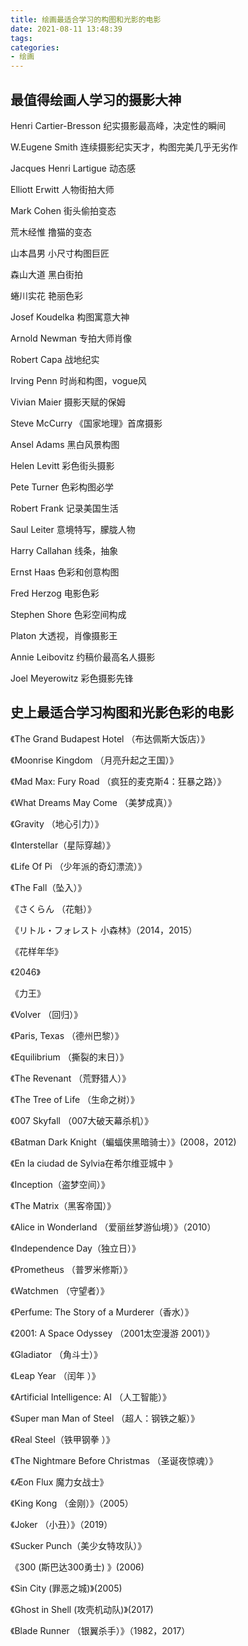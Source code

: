 ```yaml
---
title: 绘画最适合学习的构图和光影的电影
date: 2021-08-11 13:48:39
tags:
categories:
- 绘画
---
```


## 最值得绘画人学习的摄影大神

Henri Cartier-Bresson   纪实摄影最高峰，决定性的瞬间

W.Eugene Smith  连续摄影纪实天才，构图完美几乎无劣作

Jacques Henri Lartigue  动态感

Elliott Erwitt 人物街拍大师

Mark Cohen  街头偷拍变态

荒木经惟    撸猫的变态

山本昌男    小尺寸构图巨匠

森山大道    黑白街拍

蜷川实花   艳丽色彩

Josef Koudelka   构图寓意大神

Arnold Newman  专拍大师肖像

Robert Capa  战地纪实

Irving Penn  时尚和构图，vogue风

Vivian Maier  摄影天赋的保姆

Steve McCurry  《国家地理》首席摄影

Ansel Adams  黑白风景构图

Helen Levitt   彩色街头摄影

Pete Turner   色彩构图必学

Robert Frank  记录美国生活

Saul Leiter   意境特写，朦胧人物

Harry Callahan   线条，抽象

Ernst Haas   色彩和创意构图

Fred Herzog   电影色彩

Stephen Shore    色彩空间构成

Platon  大透视，肖像摄影王

Annie Leibovitz   约稿价最高名人摄影

Joel Meyerowitz  彩色摄影先锋


## 史上最适合学习构图和光影色彩的电影

《The Grand Budapest Hotel （布达佩斯大饭店）》

《Moonrise Kingdom （月亮升起之王国）》

《Mad Max: Fury Road （疯狂的麦克斯4：狂暴之路）》

《What Dreams May Come （美梦成真）》

《Gravity （地心引力）》

《Interstellar（星际穿越）》

《Life Of Pi （少年派的奇幻漂流）》

《The Fall（坠入）》

《さくらん （花魁）》

《リトル・フォレスト 小森林》（2014，2015）

《花样年华》

《2046》

《力王》

《Volver （回归）》

《Paris, Texas （德州巴黎）》

《Equilibrium （撕裂的末日）》

《The Revenant （荒野猎人）》

《The Tree of Life （生命之树）》

《007 Skyfall （007大破天幕杀机）》

《Batman Dark Knight（蝙蝠侠黑暗骑士）》(2008，2012)

《En la ciudad de Sylvia在希尔维亚城中 》

《Inception（盗梦空间）》

《The Matrix（黑客帝国）》

《Alice in Wonderland （爱丽丝梦游仙境）》（2010）

《Independence Day（独立日）》

《Prometheus （普罗米修斯）》

《Watchmen （守望者）》

《Perfume: The Story of a Murderer（香水）》

《2001: A Space Odyssey （2001太空漫游 2001）》

《Gladiator （角斗士）》

《Leap Year （闰年 ）》

《Artificial Intelligence: AI （人工智能）》

《Super man Man of Steel （超人：钢铁之躯）》

《Real Steel（铁甲钢拳 ）》

《The Nightmare Before Christmas （圣诞夜惊魂）》

《Æon Flux 魔力女战士》

《King Kong （金刚）》（2005）

《Joker （小丑）》（2019）

《Sucker Punch（美少女特攻队）》

《300 (斯巴达300勇士) 》(2006)

《Sin City (罪恶之城)》(2005)

《Ghost in Shell (攻壳机动队)》(2017)

《Blade Runner （银翼杀手）》（1982，2017）